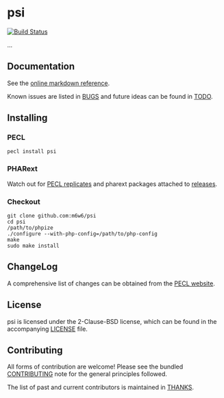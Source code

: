 # psi

[![Build Status](https://travis-ci.org/m6w6/psi.svg?branch=master)](https://travis-ci.org/m6w6/psi)

...

## Documentation

See the [online markdown reference](https://mdref.m6w6.name/psi).

Known issues are listed in [BUGS](./BUGS) and future ideas can be found in [TODO](./TODO).

## Installing

### PECL

	pecl install psi

### PHARext

Watch out for [PECL replicates](https://replicator.pharext.org?psi)
and pharext packages attached to [releases](./releases).

### Checkout

	git clone github.com:m6w6/psi
	cd psi
	/path/to/phpize
	./configure --with-php-config=/path/to/php-config
	make
	sudo make install

## ChangeLog

A comprehensive list of changes can be obtained from the
[PECL website](https://pecl.php.net/package-changelog.php?package=psi).

## License

psi is licensed under the 2-Clause-BSD license, which can be found in
the accompanying [LICENSE](./LICENSE) file.

## Contributing

All forms of contribution are welcome! Please see the bundled
[CONTRIBUTING](./CONTRIBUTING.md) note for the general principles followed.

The list of past and current contributors is maintained in [THANKS](./THANKS).

